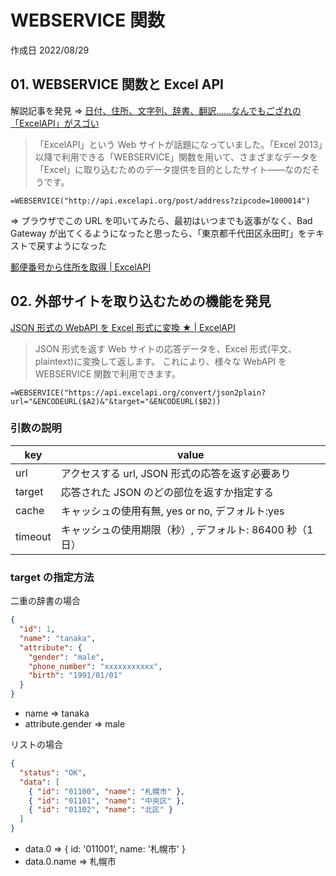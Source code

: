 # WEBSERVICE 関数

作成日 2022/08/29

## 01. WEBSERVICE 関数と Excel API

解説記事を発見 => [日付、住所、文字列、辞書、翻訳……なんでもござれの「ExcelAPI」がスゴい](https://forest.watch.impress.co.jp/docs/serial/yajiuma/1435224.html)

> 「ExcelAPI」という Web サイトが話題になっていました。「Excel 2013」以降で利用できる「WEBSERVICE」関数を用いて、さまざまなデータを「Excel」に取り込むためのデータ提供を目的としたサイト――なのだそうです。

```text
=WEBSERVICE("http://api.excelapi.org/post/address?zipcode=1000014")
```

=> ブラウザでこの URL を叩いてみたら、最初はいつまでも返事がなく、Bad Gateway が出てくるようになったと思ったら、「東京都千代田区永田町」をテキストで戻すようになった

[郵便番号から住所を取得 | ExcelAPI](https://excelapi.org/docs/post/address/)

## 02. 外部サイトを取り込むための機能を発見

[JSON 形式の WebAPI を Excel 形式に変換 ★ | ExcelAPI](https://excelapi.org/docs/convert/json2plain/)

> JSON 形式を返す Web サイトの応答データを、Excel 形式(平文、plaintext)に変換して返します。
> これにより、様々な WebAPI を WEBSERVICE 関数で利用できます。

```text
=WEBSERVICE("https://api.excelapi.org/convert/json2plain?url="&ENCODEURL($A2)&"&target="&ENCODEURL($B2))
```

### 引数の説明

| key     | value                                                    |
| ------- | -------------------------------------------------------- |
| url     | アクセスする url, JSON 形式の応答を返す必要あり          |
| target  | 応答された JSON のどの部位を返すか指定する               |
| cache   | キャッシュの使用有無, yes or no, デフォルト:yes          |
| timeout | キャッシュの使用期限（秒）, デフォルト: 86400 秒（1 日） |

### target の指定方法

二重の辞書の場合

```json
{
  "id": 1,
  "name": "tanaka",
  "attribute": {
    "gender": "male",
    "phone_number": "xxxxxxxxxxx",
    "birth": "1991/01/01"
  }
}
```

- name => tanaka
- attribute.gender => male

リストの場合

```json
{
  "status": "OK",
  "data": [
    { "id": "01100", "name": "札幌市" },
    { "id": "01101", "name": "中央区" },
    { "id": "01102", "name": "北区" }
  ]
}
```

- data.0 => { id: '011001', name: '札幌市' }
- data.0.name => 札幌市
